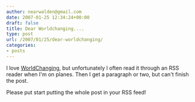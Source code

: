 ```yaml
---
author: nearwalden@gmail.com
date: 2007-01-25 12:34:24+00:00
draft: false
title: Dear Worldchanging....
type: post
url: /2007/01/25/dear-worldchanging/
categories:
- posts
---
```


I love [WorldChanging](http://www.worldchanging.com/), but unfortunately I often read it through an RSS reader when I'm on planes.  Then I get a paragraph or two, but can't finish the post.





Please put start putting the whole post in your RSS feed!



